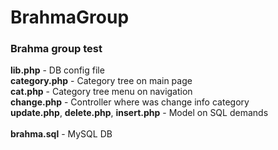 BrahmaGroup
===========

<h3>Brahma group test</h3>

<b>lib.php</b>  - DB config file<br>
<b>category.php</b> - Category tree on main page<br>
<b>cat.php</b> - Category tree menu on navigation<br>
<b>change.php</b> - Controller where was change info category<br>
<b>update.php</b>, <b>delete.php</b>, <b>insert.php</b> - Model on SQL demands<br>
<br>
<b>brahma.sql</b> - MySQL DB
